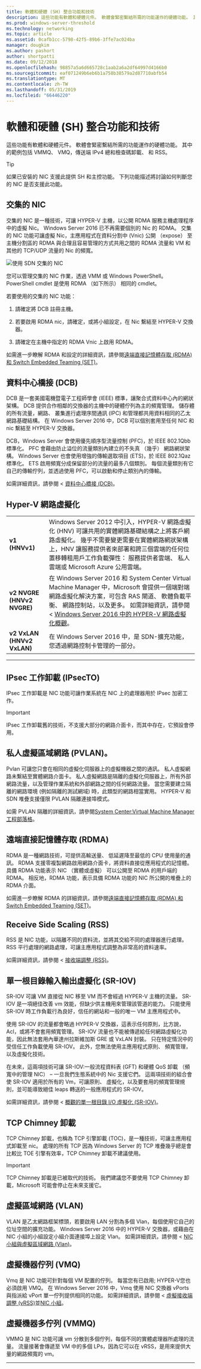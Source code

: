 ```yaml
---
title: 軟體和硬體 (SH) 整合功能和技術
description: 這些功能有軟體和硬體元件。 軟體會緊密繫結所需的功能運作的硬體功能。 其中的範例包括 VMMQ、 VMQ，傳送端 IPv4 總和檢查碼卸載、 和 RSS。
ms.prod: windows-server-threshold
ms.technology: networking
ms.topic: article
ms.assetid: 0cafb1cc-5798-42f5-89b6-3ffe7ac024ba
manager: dougkim
ms.author: pashort
author: shortpatti
ms.date: 09/12/2018
ms.openlocfilehash: 98857a5a6d665728c1aab2a6a2df64997d4166b0
ms.sourcegitcommit: eaf071249b6eb6b1a758b38579a2d87710abfb54
ms.translationtype: MT
ms.contentlocale: zh-TW
ms.lasthandoff: 05/31/2019
ms.locfileid: "66446220"
---
```

# <a name="software-and-hardware-sh-integrated-features-and-technologies"></a>軟體和硬體 (SH) 整合功能和技術

這些功能有軟體和硬體元件。 軟體會緊密繫結所需的功能運作的硬體功能。 其中的範例包括 VMMQ、 VMQ，傳送端 IPv4 總和檢查碼卸載、 和 RSS。

>[!TIP]
>如果已安裝的 NIC 支援此提供 SH 和主控功能。 下列功能描述將討論如何判斷您的 NIC 是否支援此功能。

## <a name="converged-nic"></a>交集的 NIC 

交集的 NIC 是一種技術，可讓 HYPER-V 主機，以公開 RDMA 服務主機處理程序中的虛擬 Nic。 Windows Server 2016 已不再需要個別的 Nic 的 RDMA。 交集的 NIC 功能可讓虛擬 Nic，主應用程式在資料分割中 (Vnic) 公開 （expose） 至主機分割區的 RDMA 與合理且容易管理的方式共用之間的 RDMA 流量和 VM 和其他的 TCP/UDP 流量的 Nic 的頻寬。

![使用 SDN 交集的 NIC](../../media/Converged-NIC/conv-nic-sdn.png)

您可以管理交集的 NIC 作業，透過 VMM 或 Windows PowerShell。 PowerShell cmdlet 是使用 RDMA （如下所示） 相同的 cmdlet。

若要使用的交集的 NIC 功能：

1.  請確定將 DCB 註冊主機。

2.  若要啟用 RDMA nic，請確定，或將小組設定，在 Nic 繫結至 HYPER-V 交換器。 

3.  請確定在主機中指定的 RDMA Vnic 上啟用 RDMA。 

如需進一步瞭解 RDMA 和設定的詳細資訊，請參閱[遠端直接記憶體存取 (RDMA) 和 Switch Embedded Teaming (SET)](https://docs.microsoft.com/windows-server/virtualization/hyper-v-virtual-switch/rdma-and-switch-embedded-teaming)。

## <a name="data-center-bridging-dcb"></a>資料中心橋接 (DCB) 

DCB 是一套美國電機暨電子工程師學會 (IEEE) 標準，讓聚合式資料中心內的網狀架構。 DCB 提供合作相鄰的交換器的主機中的硬體佇列為主的頻寬管理。 儲存體的所有流量，網路、 叢集進行處理序間通訊 (IPC) 和管理都共用資料相同的乙太網路基礎結構。 在 Windows Server 2016 中，DCB 可以個別套用至任何 NIC 和 nic 繫結至 HYPER-V 交換器。

DCB，Windows Server 會使用優先順序型流量控制 (PFC)，於 IEEE 802.1Qbb 標準化。 PFC 會藉由防止溢位的流量類別內建立的不失真 （幾乎） 網路網狀架構。 Windows Server 也會使用增強的傳輸選取項目 (ETS)，於 IEEE 802.1Qaz 標準化。 ETS 啟用頻寬分成保留部分的流量的最多八個類別。 每個流量類別有它自己的傳輸佇列，並透過使用 PFC，可以啟動和停止類別內的傳輸。

如需詳細資訊，請參閱 <<c0> [ 資料中心橋接 (DCB)](https://docs.microsoft.com/windows-server/networking/technologies/dcb/dcb-top)。

## <a name="hyper-v-network-virtualization"></a>Hyper-V 網路虛擬化

|                            |                                                                                                                                                                                                                                                                                                                                                                                                                                                                                      |
|----------------------------|--------------------------------------------------------------------------------------------------------------------------------------------------------------------------------------------------------------------------------------------------------------------------------------------------------------------------------------------------------------------------------------------------------------------------------------------------------------------------------------|
|       **v1 (HNVv1)**       |                     Windows Server 2012 中引入，HYPER-V 網路虛擬化 (HNV) 可讓共用的實體網路基礎結構之上將客戶網路虛擬化。 幾乎不需要變更需要在實體網路網狀架構上，HNV 讓服務提供者來部署和跨三個雲端的任何位置移轉租用戶工作負載彈性： 服務提供者雲端、 私人雲端或 Microsoft Azure 公用雲端。                     |
| **v2 NVGRE (HNVv2 NVGRE)** | 在 Windows Server 2016 和 System Center Virtual Machine Manager 中，Microsoft 會提供一個端對端網路虛擬化解決方案，可包含 RAS 閘道、 軟體負載平衡、 網路控制站，以及更多。 如需詳細資訊，請參閱 < [Windows Server 2016 中的 HYPER-V 網路虛擬化概觀](https://technet.microsoft.com/windows-server-docs/networking/sdn/technologies/hyper-v-network-virtualization/hyperv-network-virtualization-overview-windows-server)。 |
| **v2 VxLAN (HNVv2 VxLAN)** |                                                                                                                                                                                        在 Windows Server 2016 中，是 SDN-擴充功能，您透過網路控制卡管理的一部分。                                                                                                                                                                                        |

---

## <a name="ipsec-task-offload-ipsecto"></a>IPsec 工作卸載 (IPsecTO) 

IPsec 工作卸載是 NIC 功能可讓作業系統在 NIC 上的處理器用於 IPsec 加密工作。

>[!IMPORTANT] 
>IPsec 工作卸載舊的技術，不支援大部分的網路介面卡，而其中存在，它預設會停用。

## <a name="private-virtual-local-area-network-pvlan"></a>私人虛擬區域網路 (PVLAN)。 

Pvlan 可讓您只會在相同的虛擬化伺服器上的虛擬機器之間的通訊。 私人虛擬網路未繫結至實體網路介面卡。 私人虛擬網路是隔離的虛擬化伺服器上，所有外部網路流量，以及管理作業系統和外部網路之間的任何網路流量。 當您需要建立隔離的網路環境 (例如隔離的測試網域) 時，此類型的網路相當實用。 HYPER-V 和 SDN 堆疊支援僅限 PVLAN 隔離連接埠模式。

如需 PVLAN 隔離的詳細資訊，請參閱[System Center:Virtual Machine Manager 工程部落格](https://blogs.technet.microsoft.com/scvmm/2013/06/04/logical-networks-part-iv-pvlan-isolation/)。

## <a name="remote-direct-memory-access-rdma"></a>遠端直接記憶體存取 (RDMA) 

RDMA 是一種網路技術，可提供高輸送量、 低延遲降至最低的 CPU 使用量的通訊。 RDMA 支援零複製網路啟用網路介面卡，將資料直接從應用程式的記憶體。 具備 RDMA 功能表示 NIC （實體或虛擬） 可以公開至 RDMA 的用戶端的 RDMA。 相反地，RDMA 功能，表示具備 RDMA 功能的 NIC 所公開的堆疊上的 RDMA 介面。

如需進一步瞭解 RDMA 的詳細資訊，請參閱[遠端直接記憶體存取 (RDMA) 和 Switch Embedded Teaming (SET)](https://docs.microsoft.com/windows-server/virtualization/hyper-v-virtual-switch/rdma-and-switch-embedded-teaming)。

## <a name="receive-side-scaling-rss"></a>Receive Side Scaling (RSS) 

RSS 是 NIC 功能，以隔離不同的資料流，並將其交給不同的處理器進行處理。 RSS 平行處理的網路處理，可讓主應用程式調整為非常高的資料速率。 

如需詳細資訊，請參閱 <<c0> [ 接收端調整 (RSS)](https://docs.microsoft.com/windows-hardware/drivers/network/introduction-to-receive-side-scaling)。

## <a name="single-root-input-output-virtualization-sr-iov"></a>單一根目錄輸入輸出虛擬化 (SR-IOV) 

SR-IOV 可讓 VM 直接從 NIC 移至 VM 而不會經過 HYPER-V 主機的流量。 SR-IOV 是一項絕佳改善 vm 效能，但缺少供主機用來管理該管道的能力。 只能使用 SR-IOV 時工作負載行為良好，信任的網站和一般的唯一 VM 主應用程式中。

使用 SR-IOV 的流量都會略過 HYPER-V 交換器，這表示任何原則，比方說，Acl，或將不會套用頻寬管理。 SR-IOV 流量也不能被傳遞給任何網路虛擬化功能，因此無法套用內華達州拉斯維加斯 GRE 或 VxLAN 封裝。 只在特定情況中的受信任工作負載使用 SR-IOV。 此外，您無法使用主應用程式原則、 頻寬管理，以及虛擬化技術。

在未來，這兩項技術可讓 SR-IOV:一般流程資料表 (GFT) 和硬體 QoS 卸載 （頻寬中的管理 NIC） – 一旦我們生態系統中的 Nic 支援它們。 這兩項技術的組合會使 SR-IOV 適用於所有的 Vm，可讓原則、 虛擬化，以及要套用的頻寬管理規則，並可能導致絕佳 leaps 轉送的一般應用程式的 SR-IOV。

如需詳細資訊，請參閱 <<c0> [ 概觀的單一根目錄 I/O 虛擬化 (SR-IOV)](https://docs.microsoft.com/windows-hardware/drivers/network/overview-of-single-root-i-o-virtualization--sr-iov-)。

## <a name="tcp-chimney-offload"></a>TCP Chimney 卸載

TCP Chimney 卸載，也稱為 TCP 引擎卸載 (TOC)，是一種技術，可讓主應用程式卸載至 nic。 處理的所有 TCP 因為 Windows Server 的 TCP 堆疊幾乎總是會比較比 TOE 引擎有效率，TCP Chimney 卸載不建議使用。

>[!IMPORTANT]
>TCP Chimney 卸載是已被取代的技術。 我們建議您不要使用 TCP Chimney 卸載，Microsoft 可能會停止在未來支援它。

## <a name="virtual-local-area-network-vlan"></a>虛擬區域網路 (VLAN) 

VLAN 是乙太網路框架標頭，若要啟用 LAN 分割為多個 Vlan，每個使用它自己的位址空間的擴充功能。 Windows Server 2016 中的 HYPER-V 交換器，或藉由在 NIC 小組的小組設定小組介面連接埠上設定 Vlan。 如需詳細資訊，請參閱 < [NIC 小組與虛擬區域網路 (Vlan)](https://docs.microsoft.com/windows-server/networking/technologies/nic-teaming/nict-and-vlans)。

## <a name="virtual-machine-queue-vmq"></a>虛擬機器佇列 (VMQ) 

Vmq 是 NIC 功能可針對每個 VM 配置的佇列。 每當您有已啟用; HYPER-V您也必須啟用 VMQ。 在 Windows Server 2016 中，Vmq 使用 NIC 交換器 vPorts 與指派給 vPort 單一佇列提供相同的功能。 如需詳細資訊，請參閱 <<c0> [ 虛擬接收端調整 (vRSS)](https://docs.microsoft.com/windows-server/networking/technologies/vrss/vrss-top)並[NIC 小組](https://docs.microsoft.com/windows-server/networking/technologies/nic-teaming/nic-teaming)。

## <a name="virtual-machine-multi-queue-vmmq"></a>虛擬機器多佇列 (VMMQ) 

VMMQ 是 NIC 功能可讓 vm 分散到多個佇列，每個不同的實體處理器所處理的流量。 流量接著會傳遞至 VM 中的多個 LPs，因為它可以在 vRSS，是用來提供大量的網路頻寬的 vm。

---